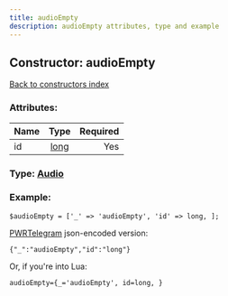 ```yaml
---
title: audioEmpty
description: audioEmpty attributes, type and example
---
```

## Constructor: audioEmpty  
[Back to constructors index](index.md)



### Attributes:

| Name     |    Type       | Required |
|----------|:-------------:|---------:|
|id|[long](../types/long.md) | Yes|



### Type: [Audio](../types/Audio.md)


### Example:

```
$audioEmpty = ['_' => 'audioEmpty', 'id' => long, ];
```  

[PWRTelegram](https://pwrtelegram.xyz) json-encoded version:

```
{"_":"audioEmpty","id":"long"}
```


Or, if you're into Lua:  


```
audioEmpty={_='audioEmpty', id=long, }

```


